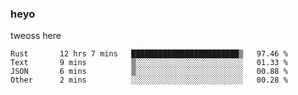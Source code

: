 ### heyo
tweoss here

<!--START_SECTION:waka-->

```text
Rust       12 hrs 7 mins   ████████████████████████▒   97.46 %
Text       9 mins          ▒░░░░░░░░░░░░░░░░░░░░░░░░   01.33 %
JSON       6 mins          ▒░░░░░░░░░░░░░░░░░░░░░░░░   00.88 %
Other      2 mins          ░░░░░░░░░░░░░░░░░░░░░░░░░   00.28 %
```

<!--END_SECTION:waka-->

<!--
**Tweoss/tweoss** is a ✨ _special_ ✨ repository because its `README.md` (this file) appears on your GitHub profile.

Here are some ideas to get you started:

- 🔭 I’m currently working on ...
- 🌱 I’m currently learning ...
- 👯 I’m looking to collaborate on ...
- 🤔 I’m looking for help with ...
- 💬 Ask me about ...
- 📫 How to reach me: ...
- 😄 Pronouns: ...
- ⚡ Fun fact: ...
-->
